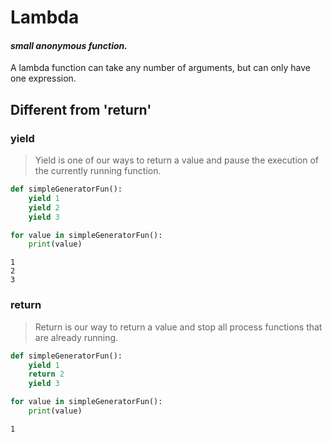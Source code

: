 # Lambda
#### _small anonymous function._

A lambda function can take any number of arguments, but can only have one expression.

## Different from 'return'

### yield



> Yield is one of our ways to return a value and pause the execution of the 
> currently running function.


```python 
def simpleGeneratorFun():
    yield 1
    yield 2
    yield 3

for value in simpleGeneratorFun(): 
    print(value)

```
```output
1
2
3
```


### return


> Return is our way to return a value and stop all process functions that are already running.




```python 
def simpleGeneratorFun():
    yield 1
    return 2
    yield 3

for value in simpleGeneratorFun(): 
    print(value)

```
```output
1
```
